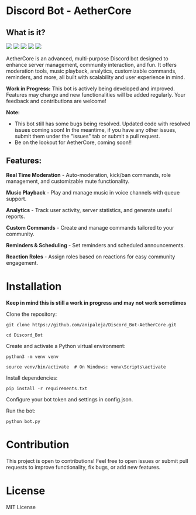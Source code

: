 # Discord Bot - AetherCore
## What is it?
<img src="https://img.shields.io/badge/status-in%20progress-yellow?style=flat-square" /> <img src="https://img.shields.io/github/license/anipaleja/Discord_Bot-AetherCore?style=flat-square" /> <img src="https://img.shields.io/badge/python-3.10+-blue?style=flat-square&logo=python&logoColor=white" /> <img src="https://img.shields.io/badge/discord.py-2.x-blueviolet?style=flat-square&logo=discord&logoColor=white" /> <img src="https://img.shields.io/badge/platform-Discord-7289DA?style=flat-square&logo=discord&logoColor=white" /> </p>
AetherCore is an advanced, multi-purpose Discord bot designed to enhance server management, community interaction, and fun. It offers moderation tools, music playback, analytics, customizable commands, reminders, and more, all built with scalability and user experience in mind.

**Work in Progress:** This bot is actively being developed and improved. Features may change and new functionalities will be added regularly. Your feedback and contributions are welcome!

**Note:**
- This bot still has some bugs being resolved. Updated code with resolved issues coming soon! In the meantime, if you have any other issues, submit them under the "issues" tab or submit a pull request.
- Be on the lookout for AetherCore, coming soon!!

## Features: 

**Real Time Moderation** - Auto-moderation, kick/ban commands, role management, and customizable mute functionality.

**Music Playback** - Play and manage music in voice channels with queue support.

**Analytics** - Track user activity, server statistics, and generate useful reports.

**Custom Commands** - Create and manage commands tailored to your community.

**Reminders & Scheduling** - Set reminders and scheduled announcements.

**Reaction Roles** - Assign roles based on reactions for easy community engagement.

# Installation

**Keep in mind this is still a work in progress and may not work sometimes**

Clone the repository:

    git clone https://github.com/anipaleja/Discord_Bot-AetherCore.git
    
    cd Discord_Bot
    
Create and activate a Python virtual environment:

    python3 -m venv venv
    
    source venv/bin/activate  # On Windows: venv\Scripts\activate
    
Install dependencies:

    pip install -r requirements.txt
    
Configure your bot token and settings in config.json.

Run the bot:

    python bot.py

# Contribution
This project is open to contributions! Feel free to open issues or submit pull requests to improve functionality, fix bugs, or add new features.

# License
MIT License
